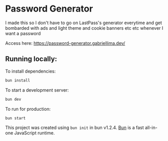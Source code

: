 # Password Generator

I made this so I don't have to go on LastPass's generator everytime and get bombarded with ads and light theme and cookie banners etc etc whenever I want a password

Access here: https://password-generator.gabriellima.dev/

## Running locally:

To install dependencies:

```bash
bun install
```

To start a development server:

```bash
bun dev
```

To run for production:

```bash
bun start
```

This project was created using `bun init` in bun v1.2.4. [Bun](https://bun.sh) is a fast all-in-one JavaScript runtime.
